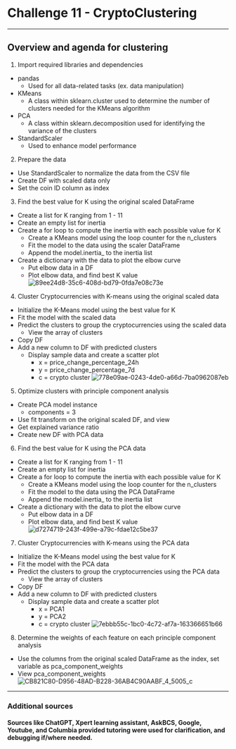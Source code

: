 # Challenge 11 - CryptoClustering
-------

## Overview and agenda for clustering
1. Import required libraries and dependencies
- pandas
  - Used for all data-related tasks (ex. data manipulation)
- KMeans
  - A class within sklearn.cluster used to determine the number of clusters needed for the KMeans algorithm
- PCA
  - A class within sklearn.decomposition used for identifying the variance of the clusters
- StandardScaler
  - Used to enhance model performance
2. Prepare the data
- Use StandardScaler to normalize the data from the CSV file
- Create DF with scaled data only
- Set the coin ID column as index
3. Find the best value for K using the original scaled DataFrame
- Create a list for K ranging from 1 - 11
- Create an empty list for inertia
- Create a for loop to compute the inertia with each possible value for K
  - Create a KMeans model using the loop counter for the n_clusters
  - Fit the model to the data using the scaler DataFrame
  - Append the model.inertia_ to the inertia list
- Create a dictionary with the data to plot the elbow curve
  - Put elbow data in a DF
  - Plot elbow data, and find best K value
  ![89ee24d8-35c6-408d-bd79-0fda7e08c73e](https://github.com/josephinerobideau/CryptoClustering/assets/143913881/543e9002-d2ee-414f-87c7-216c1bf9e24d)
4. Cluster Cryptocurrencies with K-means using the original scaled data
- Initialize the K-Means model using the best value for K
- Fit the model with the scaled data
- Predict the clusters to group the cryptocurrencies using the scaled data
  - View the array of clusters
- Copy DF
- Add a new column to DF with predicted clusters
  - Display sample data and create a scatter plot
    - x = price_change_percentage_24h
    - y = price_change_percentage_7d
    - c = crypto cluster
    ![778e09ae-0243-4de0-a66d-7ba0962087eb](https://github.com/josephinerobideau/CryptoClustering/assets/143913881/cddcbceb-fd9b-4e2a-85ce-c342fba9bafb)
5. Optimize clusters with principle component analysis
- Create PCA model instance
  - components = 3
- Use fit transform on the original scaled DF, and view
- Get explained variance ratio
- Create new DF with PCA data
6. Find the best value for K using the PCA data
- Create a list for K ranging from 1 - 11
- Create an empty list for inertia
- Create a for loop to compute the inertia with each possible value for K
  - Create a KMeans model using the loop counter for the n_clusters
  - Fit the model to the data using the PCA DataFrame
  - Append the model.inertia_ to the inertia list
- Create a dictionary with the data to plot the elbow curve
  - Put elbow data in a DF
  - Plot elbow data, and find best K value
![d7274719-243f-499e-a79c-fdae12c5be37](https://github.com/josephinerobideau/CryptoClustering/assets/143913881/aa6fa019-8c2e-4f16-a7fc-3d396b8f918b)
7. Cluster Cryptocurrencies with K-means using the PCA data
- Initialize the K-Means model using the best value for K
- Fit the model with the PCA data
- Predict the clusters to group the cryptocurrencies using the PCA data
  - View the array of clusters
- Copy DF
- Add a new column to DF with predicted clusters
  - Display sample data and create a scatter plot
    - x = PCA1
    - y = PCA2
    - c = crypto cluster
![7ebbb55c-1bc0-4c72-af7a-163366651b66](https://github.com/josephinerobideau/CryptoClustering/assets/143913881/6410c8bc-1321-4bfe-be39-bee1da351788)
8. Determine the weights of each feature on each principle component analysis
- Use the columns from the original scaled DataFrame as the index, set variable as pca_component_weights
- View pca_component_weights
  ![CB821C80-D956-48AD-B228-36AB4C90AABF_4_5005_c](https://github.com/josephinerobideau/CryptoClustering/assets/143913881/2d350c63-edf4-46c5-82e3-e367305f9d12)
-----------
### Additional sources
#### Sources like ChatGPT, Xpert learning assistant, AskBCS, Google, Youtube, and Columbia provided tutoring were used for clarification, and debugging if/where needed.







  
